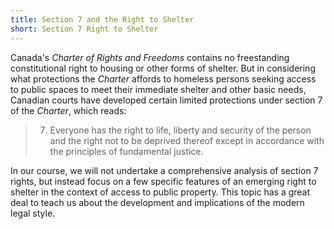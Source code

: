 ```yaml
---
title: Section 7 and the Right to Shelter
short: Section 7 Right to Shelter
---
```




Canada's *Charter of Rights and Freedoms* contains no freestanding constitutional right to housing or other forms of shelter. But in considering what protections the *Charter* affords to homeless persons seeking access to public spaces to meet their immediate shelter and other basic needs, Canadian courts have developed certain limited protections under section 7 of the *Charter*, which reads:

> 7. Everyone has the right to life, liberty and security of the person and the right not to be deprived thereof except in accordance with the principles of fundamental justice.

In our course, we will not undertake a comprehensive analysis of section 7 rights, but instead focus on a few specific features of an emerging right to shelter in the context of access to public property. This topic has a great deal to teach us about the development and implications of the modern legal style.

